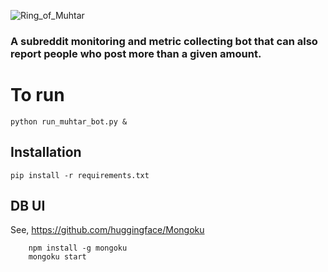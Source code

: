 ![Ring_of_Muhtar](https://i.imgur.com/1XP7j9j.png)

### A subreddit monitoring and metric collecting bot that can also report people who post more than a given amount.

# To run
```
python run_muhtar_bot.py &
```

## Installation

```
pip install -r requirements.txt
```

## DB UI

See, https://github.com/huggingface/Mongoku

```
    npm install -g mongoku
    mongoku start
```
